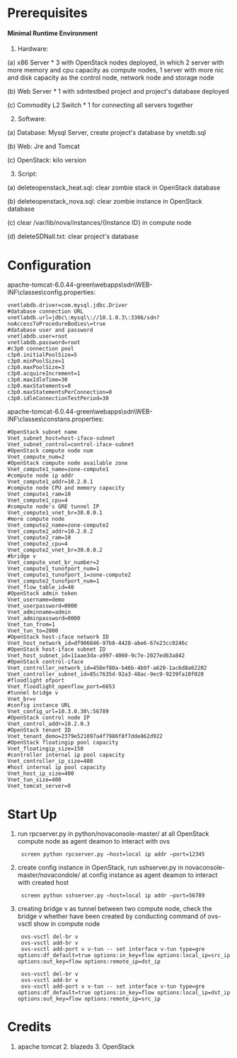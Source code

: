 # Prerequisites

#### Minimal Runtime Environment  
1. Hardware:  

(a) x86 Server * 3 with OpenStack nodes deployed, in which 2 server with more memory and cpu capacity as compute nodes, 1 server with more nic and disk capacity as the control node, network node and storage node  

(b) Web Server * 1 with sdntestbed project and project's database deployed  

(c) Commodity L2 Switch * 1 for connecting all servers together  

2. Software:  

(a) Database: Mysql Server, create project's database by vnetdb.sql

(b) Web: Jre and Tomcat  

(c) OpenStack: kilo version  

3. Script:  

(a) deleteopenstack_heat.sql: clear zombie stack in OpenStack database  

(b) deleteopenstack_nova.sql: clear zombie instance in OpenStack database  

(c) clear /var/lib/nova/instances/{Instance ID} in compute node  

(d) deleteSDNall.txt: clear project's database  

# Configuration

apache-tomcat-6.0.44-green\webapps\sdn\WEB-INF\classes\config.properties:

    vnetlabdb.driver=com.mysql.jdbc.Driver
    #database connection URL
    vnetlabdb.url=jdbc\:mysql\://10.1.0.3\:3306/sdn?noAccessToProcedureBodies\=true
    #database user and password
    vnetlabdb.user=root
    vnetlabdb.password=root
    #c3p0 connection pool
    c3p0.initialPoolSize=5
    c3p0.minPoolSize=1
    c3p0.maxPoolSize=3
    c3p0.acquireIncrement=1
    c3p0.maxIdleTime=30
    c3p0.maxStatements=0
    c3p0.maxStatementsPerConnection=0
    c3p0.idleConnectionTestPeriod=30

apache-tomcat-6.0.44-green\webapps\sdn\WEB-INF\classes\constans.properties:

    #OpenStack subnet name
    Vnet_subnet_host=host-iface-subnet
    Vnet_subnet_control=control-iface-subnet
    #OpenStack compute node num
    Vnet_compute_num=2
    #OpenStack compute node available zone
    Vnet_compute1_name=zone-compute1
    #compute node ip addr
    Vnet_compute1_addr=10.2.0.1
    #compute node CPU and memory capacity
    Vnet_compute1_ram=10
    Vnet_compute1_cpu=4
    #compute node's GRE tunnel IP
    Vnet_compute1_vnet_br=30.0.0.1
    #more compute node
    Vnet_compute2_name=zone-compute2
    Vnet_compute2_addr=10.2.0.2
    Vnet_compute2_ram=10
    Vnet_compute2_cpu=4
    Vnet_compute2_vnet_br=30.0.0.2
    #bridge v
    Vnet_compute_vnet_br_number=2
    Vnet_compute1_tunofport_num=1
    Vnet_compute1_tunofport_1=zone-compute2
    Vnet_compute2_tunofport_num=1
    Vnet_flow_table_id=40
    #OpenStack admin token
    Vnet_username=demo
    Vnet_userpassword=0000
    Vnet_adminname=admin
    Vnet_adminpassword=0000
    Vnet_tun_from=1
    Vnet_tun_to=2000
    #OpenStack host-iface network ID
    Vnet_host_network_id=df906846-97b8-4428-abe6-67e23cc0246c
    #OpenStack host-iface subnet ID
    Vnet_host_subnet_id=11aae3da-a997-4060-9c7e-2027ed63a842
    #OpenStack control-iface
    Vnet_controller_network_id=450ef80a-b46b-4b9f-a620-1ac6d8a62202
    Vnet_controller_subnet_id=85c7635d-92a3-48ac-9ec9-9239fa10f020
    #floodlight ofport
    Vnet_floodlight_openflow_port=6653
    #tunnel bridge v
    Vnet_br=v
    #config instance URL
    Vnet_config_url=10.3.0.30\:56789
    #OpenStack control node IP
    Vnet_control_addr=10.2.0.3
    #OpenStack tenant ID
    Vnet_tenant_demo=2379e521097a4f7986f8f7dde862d922
    #OpenStack floatingip pool capacity
    Vnet_floatingip_size=150
    #controller internal ip pool capacity 
    Vnet_controller_ip_size=400
    #host internal ip pool capacity
    Vnet_host_ip_size=400
    Vnet_tun_size=400
    Vnet_tomcat_server=0



# Start Up

1. run rpcserver.py in python/novaconsole-master/ at all OpenStack compute node as agent deamon to interact with ovs

        screen python rpcserver.py –host=local ip addr –port=12345

2. create config instance in OpenStack, run sshserver.py in novaconsole-master/novacondole/ at config instance as agent deamon to interact with created host

        screen python sshserver.py –host=local ip addr –port=56789

3. creating bridge v as tunnel between two compute node, check the bridge v whether have been created by conducting command of ovs-vsctl show in compute node

        ovs-vsctl del-br v
        ovs-vsctl add-br v
        ovs-vsctl add-port v v-tun -- set interface v-tun type=gre options:df_default=true options:in_key=flow options:local_ip=src_ip options:out_key=flow options:remote_ip=dst_ip

        ovs-vsctl del-br v
        ovs-vsctl add-br v
        ovs-vsctl add-port v v-tun -- set interface v-tun type=gre options:df_default=true options:in_key=flow options:local_ip=dst_ip options:out_key=flow options:remote_ip=src_ip


# Credits

1. apache tomcat 2. blazeds 3. OpenStack
